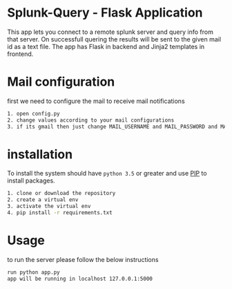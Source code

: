 # Splunk-Query - Flask Application

This app lets you connect to a remote splunk server and query info from that server. On successfull quering the results will be sent to the given mail id as a text file. The app has Flask in backend and Jinja2 templates in frontend.

# Mail configuration
first we need to configure the mail to receive mail notifications
```bash
1. open config.py
2. change values according to your mail configurations
3. if its gmail then just change MAIL_USERNAME and MAIL_PASSWORD and MAIL_DEFAULT_SENDER
```

# installation

To install the system should have `python 3.5` or greater and use [PIP](https://pip.pypa.io/en/stable/) to install packages.
``` bash
1. clone or download the repository
2. create a virtual env
3. activate the virtual env
4. pip install -r requirements.txt
```

# Usage
to run the server please follow the below instructions
```bash
run python app.py
app will be running in localhost 127.0.0.1:5000
```

